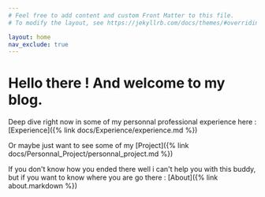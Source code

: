 ```yaml
---
# Feel free to add content and custom Front Matter to this file.
# To modify the layout, see https://jekyllrb.com/docs/themes/#overriding-theme-defaults

layout: home
nav_exclude: true
---
```

# Hello there ! And welcome to my blog.

Deep dive right now in some of my personnal professional experience here : [Experience]({% link docs/Experience/experience.md %})

Or maybe just want to see some of my [Project]({% link docs/Personnal_Project/personnal_project.md %})

If you don't know how you ended there well i can't help you with this buddy, but if you want to know where you are go there : [About]({% link about.markdown %})
